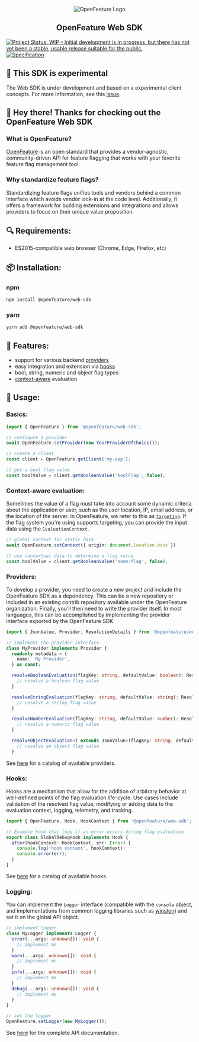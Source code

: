 <!-- markdownlint-disable MD033 -->
<p align="center">
  <picture>
    <source media="(prefers-color-scheme: dark)" srcset="https://raw.githubusercontent.com/open-feature/community/0e23508c163a6a1ac8c0ced3e4bd78faafe627c7/assets/logo/horizontal/white/openfeature-horizontal-white.svg">
    <source media="(prefers-color-scheme: light)" srcset="https://raw.githubusercontent.com/open-feature/community/0e23508c163a6a1ac8c0ced3e4bd78faafe627c7/assets/logo/horizontal/black/openfeature-horizontal-black.svg">
    <img align="center" alt="OpenFeature Logo">
  </picture>
</p>

<h2 align="center">OpenFeature Web SDK</h2>

[![Project Status: WIP – Initial development is in progress, but there has not yet been a stable, usable release suitable for the public.](https://www.repostatus.org/badges/latest/wip.svg)](https://www.repostatus.org/#wip)
[![Specification](https://img.shields.io/static/v1?label=Specification&message=v0.5.2&color=yellow)](https://github.com/open-feature/spec/tree/v0.5.2)

## 🧪 This SDK is experimental

The Web SDK is under development and based on a experimental client concepts.
For more information, see this [issue](https://github.com/open-feature/spec/issues/167).

## 👋 Hey there! Thanks for checking out the OpenFeature Web SDK

### What is OpenFeature?

[OpenFeature][openfeature-website] is an open standard that provides a vendor-agnostic, community-driven API for feature flagging that works with your favorite feature flag management tool.

### Why standardize feature flags?

Standardizing feature flags unifies tools and vendors behind a common interface which avoids vendor lock-in at the code level. Additionally, it offers a framework for building extensions and integrations and allows providers to focus on their unique value proposition.

## 🔍 Requirements:

- ES2015-compatible web browser (Chrome, Edge, Firefox, etc)

## 📦 Installation:

### npm

```sh
npm install @openfeature/web-sdk
```

### yarn

```sh
yarn add @openfeature/web-sdk
```

## 🌟 Features:

- support for various backend [providers](https://docs.openfeature.dev/docs/reference/concepts/provider)
- easy integration and extension via [hooks](https://docs.openfeature.dev/docs/reference/concepts/hooks)
- bool, string, numeric and object flag types
- [context-aware](https://docs.openfeature.dev/docs/reference/concepts/evaluation-context) evaluation

## 🚀 Usage:

### Basics:

```typescript
import { OpenFeature } from '@openfeature/web-sdk';

// configure a provider
await OpenFeature.setProvider(new YourProviderOfChoice());

// create a client
const client = OpenFeature.getClient('my-app');

// get a bool flag value
const boolValue = client.getBooleanValue('boolFlag', false);
```

### Context-aware evaluation:

Sometimes the value of a flag must take into account some dynamic criteria about the application or user, such as the user location, IP, email address, or the location of the server.
In OpenFeature, we refer to this as [`targeting`](https://docs.openfeature.dev/specification/glossary#targeting).
If the flag system you're using supports targeting, you can provide the input data using the `EvaluationContext`.

```typescript
// global context for static data
await OpenFeature.setContext({ origin: document.location.host })

// use contextual data to determine a flag value
const boolValue = client.getBooleanValue('some-flag', false);
```

### Providers:

To develop a provider, you need to create a new project and include the OpenFeature SDK as a dependency. This can be a new repository or included in an existing contrib repository available under the OpenFeature organization. Finally, you’ll then need to write the provider itself. In most languages, this can be accomplished by implementing the provider interface exported by the OpenFeature SDK.

```typescript
import { JsonValue, Provider, ResolutionDetails } from '@openfeature/web-sdk';

// implement the provider interface
class MyProvider implements Provider {
  readonly metadata = {
    name: 'My Provider',
  } as const;

  resolveBooleanEvaluation(flagKey: string, defaultValue: boolean): ResolutionDetails<boolean> {
    // resolve a boolean flag value
  }

  resolveStringEvaluation(flagKey: string, defaultValue: string): ResolutionDetails<string> {
    // resolve a string flag value
  }

  resolveNumberEvaluation(flagKey: string, defaultValue: number): ResolutionDetails<number> {
    // resolve a numeric flag value
  }

  resolveObjectEvaluation<T extends JsonValue>(flagKey: string, defaultValue: T): ResolutionDetails<T> {
    // resolve an object flag value
  }
```

See [here](https://docs.openfeature.dev/docs/reference/technologies/server/javascript) for a catalog of available providers.

### Hooks:

Hooks are a mechanism that allow for the addition of arbitrary behavior at well-defined points of the flag evaluation life-cycle. Use cases include validation of the resolved flag value, modifying or adding data to the evaluation context, logging, telemetry, and tracking.

```typescript
import { OpenFeature, Hook, HookContext } from '@openfeature/web-sdk';

// Example hook that logs if an error occurs during flag evaluation
export class GlobalDebugHook implements Hook {
  after(hookContext: HookContext, err: Error) {
    console.log('hook context', hookContext);
    console.error(err);
  }
}
```

See [here](https://docs.openfeature.dev/docs/reference/technologies/server/javascript) for a catalog of available hooks.

### Logging:

You can implement the `Logger` interface (compatible with the `console` object, and implementations from common logging libraries such as [winston](https://www.npmjs.com/package/winston)) and set it on the global API object.

```typescript
// implement logger
class MyLogger implements Logger {
  error(...args: unknown[]): void {
    // implement me
  }
  warn(...args: unknown[]): void {
    // implement me
  }
  info(...args: unknown[]): void {
    // implement me
  }
  debug(...args: unknown[]): void {
    // implement me
  }
}

// set the logger
OpenFeature.setLogger(new MyLogger());
```

See [here](https://open-feature.github.io/js-sdk/modules/OpenFeature_Web_SDK.html) for the complete API documentation.

[openfeature-website]: https://openfeature.dev